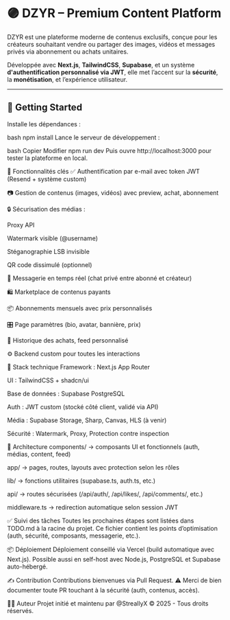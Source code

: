 # 🟣 DZYR – Premium Content Platform

DZYR est une plateforme moderne de contenus exclusifs, conçue pour les créateurs souhaitant vendre ou partager des images, vidéos et messages privés via abonnement ou achats unitaires.

Développée avec **Next.js**, **TailwindCSS**, **Supabase**, et un système **d'authentification personnalisé via JWT**, elle met l’accent sur la **sécurité**, la **monétisation**, et l’expérience utilisateur.

---

## 🚀 Getting Started

Installe les dépendances :

bash
npm install
Lance le serveur de développement :

bash
Copier
Modifier
npm run dev
Puis ouvre http://localhost:3000 pour tester la plateforme en local.

🔐 Fonctionnalités clés
✅ Authentification par e-mail avec token JWT (Resend + système custom)

📷 Gestion de contenus (images, vidéos) avec preview, achat, abonnement

🔒 Sécurisation des médias :

Proxy API

Watermark visible (@username)

Stéganographie LSB invisible

QR code dissimulé (optionnel)

💬 Messagerie en temps réel (chat privé entre abonné et créateur)

🛍 Marketplace de contenus payants

📦 Abonnements mensuels avec prix personnalisés

🎛 Page paramètres (bio, avatar, bannière, prix)

🧾 Historique des achats, feed personnalisé

⚙️ Backend custom pour toutes les interactions

🧱 Stack technique
Framework : Next.js App Router

UI : TailwindCSS + shadcn/ui

Base de données : Supabase PostgreSQL

Auth : JWT custom (stocké côté client, validé via API)

Média : Supabase Storage, Sharp, Canvas, HLS (à venir)

Sécurité : Watermark, Proxy, Protection contre inspection

📁 Architecture
components/ → composants UI et fonctionnels (auth, médias, content, feed)

app/ → pages, routes, layouts avec protection selon les rôles

lib/ → fonctions utilitaires (supabase.ts, auth.ts, etc.)

api/ → routes sécurisées (/api/auth/, /api/likes/, /api/comments/, etc.)

middleware.ts → redirection automatique selon session JWT

✅ Suivi des tâches
Toutes les prochaines étapes sont listées dans TODO.md à la racine du projet.
Ce fichier contient les points d’optimisation (auth, sécurité, composants, messagerie, etc.).

📦 Déploiement
Déploiement conseillé via Vercel (build automatique avec Next.js).
Possible aussi en self-host avec Node.js, PostgreSQL et Supabase auto-hébergé.

✍️ Contribution
Contributions bienvenues via Pull Request.
⚠️ Merci de bien documenter toute PR touchant à la sécurité (auth, contenus, accès).

👨‍💻 Auteur
Projet initié et maintenu par @StreallyX
© 2025 - Tous droits réservés.

